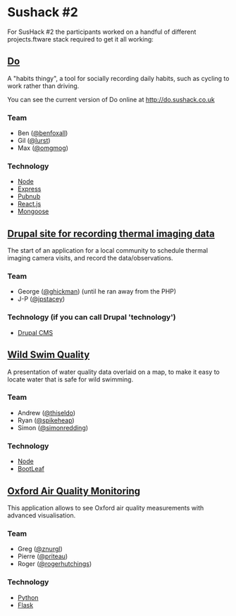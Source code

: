 Sushack #2
==========
For SusHack #2 the participants worked on a handful of different projects.ftware stack required to get it all working:

## [Do](https://github.com/sushack/do)
A "habits thingy", a tool for socially recording daily habits, such as cycling to work rather than driving.

You can see the current version of Do online at http://do.sushack.co.uk

### Team

- Ben ([@benfoxall](https://github.com/benfoxall))
- Gil ([@lurst](https://github.com/lurst))
- Max ([@omgmog](https://github.com/omgmog))

### Technology

- [Node](http://nodejs.org/)
- [Express](http://expressjs.com/)
- [Pubnub](http://www.pubnub.com/)
- [React.js](http://facebook.github.io/react/)
- [Mongoose](http://mongoosejs.com/)

## [Drupal site for recording thermal imaging data](https://github.com/sushack/thermal-imaging)

The start of an application for a local community to schedule thermal imaging camera visits, and record the data/observations.

### Team

- George ([@ghickman](https://github.com/ghickman)) (until he ran away from the PHP)
- J-P ([@jpstacey](https://github.com/jpstacey))

### Technology (if you can call Drupal 'technology')

- [Drupal CMS](https://www.drupal.org/)

## [Wild Swim Quality](https://github.com/sushack/wildswimquality)

A presentation of water quality data overlaid on a map, to make it easy to locate water that is safe for wild swimming.

### Team

- Andrew ([@thiseldo](https://github.com/thiseldo))
- Ryan ([@spikeheap](https://github.com/spikeheap))
- Simon ([@simonredding](https://github.com/simonredding))

### Technology

- [Node](http://nodejs.org/)
- [BootLeaf](http://bmcbride.github.io/bootleaf/)

## [Oxford Air Quality Monitoring](https://github.com/sushack/oxfordair)

This application allows to see Oxford air quality measurements with advanced visualisation.

### Team

- Greg ([@znurgl](https://github.com/znurgl))
- Pierre ([@priteau](https://github.com/priteau))
- Roger ([@rogerhutchings](https://github.com/rogerhutchings))


### Technology
- [Python](https://www.python.org/)
- [Flask](http://flask.pocoo.org/)










